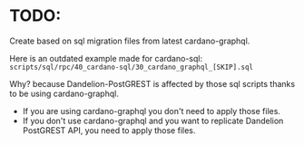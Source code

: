 # TODO:

Create based on sql migration files from latest cardano-graphql.

Here is an outdated example made for cardano-sql: `scripts/sql/rpc/40_cardano-sql/30_cardano_graphql_[SKIP].sql`

Why? because Dandelion-PostGREST is affected by those sql scripts thanks to be using cardano-graphql. 

- If you are using cardano-graphql you don't need to apply those files. 
- If you don't use cardano-graphql and you want to replicate Dandelion PostGREST API, you need to apply those files.
